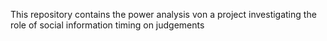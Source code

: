 

This repository contains the power analysis von a project investigating the role of social information timing on judgements 
